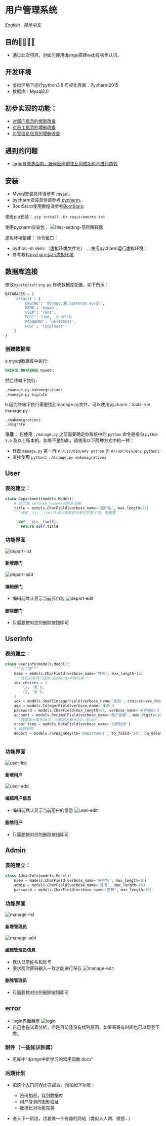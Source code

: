 # 用户管理系统
*[English](/docs/README-en.md) ∙ [简体中文](README.md)*
## 目的🙋‍♀️🙋‍♂️
- 通过此次项目，对如何使用django搭建web有初步认识。
## 开发环境
- 虚拟环境下运行python3.8 可视化界面：Pycharm2015
- 数据库：Mysql8.0
## 初步实现的功能：

- [对部门信息的增删改查](#Depart)
- [对员工信息的增删改查](#UserInfo)
- [对管理员信息的增删改查](#Admin)

## 遇到的问题
- [login登录界面内，账号密码即使比对成功也不进行跳转](#error)

## 安装
- Mysql安装具体请参考 [mysql](https://www.mysql.com/)。
- pycharm安装具体请参考 [pycharm](https://www.jetbrains.com/pycharm/)。
- BootStarp使用教程请参考[BootStarp](https://getbootstrap.com/)

使用pip安装： `pip install -Ur requirements.txt`

使用pycharm安装包：
![files-setting-项目解释器](IMG/pycharm上setting.PNG)

虚拟环境搭建：
命令窗口：
- python -m venv （虚拟环境文件名） ...
使用pycharm运行虚拟环境：
- 参考教程[pycharm运行虚拟环境](https://blog.csdn.net/xp178171640/article/details/115916940)

## 数据库连接

 修改`mysite/setting.py` 修改数据库配置，如下所示：

```python
DATABASES = {
    'default': {
        'ENGINE': 'django.db.backends.mysql',
        'NAME': 'myweb',
        'USER': 'root',
        'POST': 3306,  # 端口号
        'PASSWORD': 'wkr115217',
        'HOST': 'localhost'
    }
}
```

### 创建数据库
a.mysql数据库中执行:
```sql
CREATE DATABASE myweb； 
```

然后终端下执行:
```bash
./manage.py makemigrations
./manage.py migrate
```
b.因为终端下执行需要找到manage.py文件，可以使用pycharm：tools-run manage.py：

```
./makemigrations
./migrate
```

**注意：** 在使用 `./manage.py` 之前需要确定你系统中的 `python` 命令是指向 `python 3.6` 及以上版本的。如果不是如此，请使用以下两种方式中的一种：

- 修改 `manage.py` 第一行 `#!/usr/bin/env python` 为 `#!/usr/bin/env python3`
- 直接使用 `python3 ./manage.py makemigrations`

## User

### 表的建立：
``` python
class Department(models.Model):
    # 部门表 verbose_name==对列名注解
    title = models.CharField(verbose_name='部门名', max_length=32)
    '''通过__str__(self)返回获取的对象中的某个值，很重要'''

 	  def __str__(self):
       return self.title
```
### 功能界面
![depart-list](IMG/depart_list.png)

#### 新增部门
![depart-add](IMG/depart_add.png)

#### 编辑部门
- 编辑前默认显示当前部门名
![depart-edit](IMG/depart_edit.png)

#### 删除部门
- 只需要按对应的删除按钮即可

## UserInfo

### 表的建立：
``` python
class Userinfo(models.Model):
    """员工表"""
    name = models.CharField(verbose_name='姓名', max_length=16)
    '''性别只有两个选择,在django中做约束'''
    sex_choices = (
        (1, '男'),
        (2, '女'),
    )
    sex = models.SmallIntegerField(verbose_name='性别', choices=sex_choices)
    age = models.IntegerField(verbose_name='年龄')
    password = models.CharField(max_length=64, verbose_name='用户密码')
    account = models.DecimalField(verbose_name='账户余额', max_digits=10, decimal_places=2, default=0)
    '''整数部分最多10位，小数部分最多2位，默认0'''
    creat_time = models.DateField(verbose_name='入职时间')
    # 级联删除
    depart = models.ForeignKey(to='Department', to_field='id', on_delete=models.CASCADE)
   
```
### 功能界面
![user-list](IMG/user_list.png)

#### 新增用户
![user-add](IMG/user_add.png)

#### 编辑用户信息
- 编辑前默认显示当前用户的信息
![user-edit](IMG/user_edit.png)

#### 删除用户
- 只需要按对应的删除按钮即可

## Admin

### 表的建立：
``` python
class AdminInfo(models.Model):
    name = models.CharField(verbose_name='用户名', max_length=16)
    admin = models.CharField(verbose_name='账号', max_length=16)
    password = models.CharField(verbose_name='密码', max_length=16)

```
### 功能界面
![manage-list](IMG/manage_list.png)

#### 新增管理员
![manage-add](IMG/manage_add.png)

#### 编辑管理员信息
- 默认显示姓名和账号
- 要求两次密码输入一致才能进行保存
![manage-edit](IMG/manage_edit.png)

#### 删除管理员
- 只需要按对应的删除按钮即可

## error
- login界面展示
![login](IMG/login_list.png)
- 自己也在试着分析，但是目前还没有找到原因。如果哥哥有时间也可以帮我下撒。


### 附件（一些知识积累）
- 见库中“django中新学习的常用函数.docx”

### 后期计划
- 把这个入门的Web完成后，增加如下功能：
   - 密码加密，存到数据库
   - 用户登录的图形验证
   - 数据比对功能完善
  
- 进入下一阶段，试着做一个有趣的网站（类似人人网、微信...）






